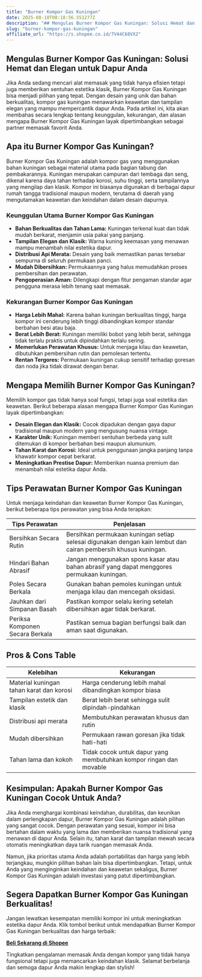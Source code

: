 ```yaml
---
title: "Burner Kompor Gas Kuningan"
date: 2025-08-18T08:18:56.551277Z
description: "## Mengulas Burner Kompor Gas Kuningan: Solusi Hemat dan Elegan untuk Dapur Anda..."
slug: "burner-kompor-gas-kuningan"
affiliate_url: "https://s.shopee.co.id/7V44C68VX2"
---
```

## Mengulas Burner Kompor Gas Kuningan: Solusi Hemat dan Elegan untuk Dapur Anda

Jika Anda sedang mencari alat memasak yang tidak hanya efisien tetapi juga memberikan sentuhan estetika klasik, Burner Kompor Gas Kuningan bisa menjadi pilihan yang tepat. Dengan desain yang unik dan bahan berkualitas, kompor gas kuningan menawarkan keawetan dan tampilan elegan yang mampu mempercantik dapur Anda. Pada artikel ini, kita akan membahas secara lengkap tentang keunggulan, kekurangan, dan alasan mengapa Burner Kompor Gas Kuningan layak dipertimbangkan sebagai partner memasak favorit Anda.

## Apa itu Burner Kompor Gas Kuningan?

Burner Kompor Gas Kuningan adalah kompor gas yang menggunakan bahan kuningan sebagai material utama pada bagian tabung dan pembakarannya. Kuningan merupakan campuran dari tembaga dan seng, dikenal karena daya tahan terhadap korosi, suhu tinggi, serta tampilannya yang mengilap dan klasik. Kompor ini biasanya digunakan di berbagai dapur rumah tangga tradisional maupun modern, terutama di daerah yang mengutamakan keawetan dan keindahan dalam desain dapurnya.

### Keunggulan Utama Burner Kompor Gas Kuningan

- **Bahan Berkualitas dan Tahan Lama:** Kuningan terkenal kuat dan tidak mudah berkarat, menjamin usia pakai yang panjang.
- **Tampilan Elegan dan Klasik:** Warna kuning keemasan yang menawan mampu menambah nilai estetika dapur.
- **Distribusi Api Merata:** Desain yang baik memastikan panas tersebar sempurna di seluruh permukaan panci.
- **Mudah Dibersihkan:** Permukaannya yang halus memudahkan proses pembersihan dan perawatan.
- **Pengoperasian Aman:** Dilengkapi dengan fitur pengaman standar agar pengguna merasa lebih tenang saat memasak.

### Kekurangan Burner Kompor Gas Kuningan

- **Harga Lebih Mahal:** Karena bahan kuningan berkualitas tinggi, harga kompor ini cenderung lebih tinggi dibandingkan kompor standar berbahan besi atau baja.
- **Berat Lebih Berat:** Kuningan memiliki bobot yang lebih berat, sehingga tidak terlalu praktis untuk dipindahkan terlalu sering.
- **Memerlukan Perawatan Khusus:** Untuk menjaga kilau dan keawetan, dibutuhkan pembersihan rutin dan pemolesan tertentu.
- **Rentan Tergores:** Permukaan kuningan cukup sensitif terhadap goresan dan noda jika tidak dirawat dengan benar.

## Mengapa Memilih Burner Kompor Gas Kuningan?

Memilih kompor gas tidak hanya soal fungsi, tetapi juga soal estetika dan keawetan. Berikut beberapa alasan mengapa Burner Kompor Gas Kuningan layak dipertimbangkan:

- **Desain Elegan dan Klasik:** Cocok dipadukan dengan gaya dapur tradisional maupun modern yang mengusung nuansa vintage.
- **Karakter Unik:** Kuningan memberi sentuhan berbeda yang sulit ditemukan di kompor berbahan besi maupun alumunium.
- **Tahan Karat dan Korosi:** Ideal untuk penggunaan jangka panjang tanpa khawatir kompor cepat berkarat.
- **Meningkatkan Prestise Dapur:** Memberikan nuansa premium dan menambah nilai estetika dapur Anda.

## Tips Perawatan Burner Kompor Gas Kuningan

Untuk menjaga keindahan dan keawetan Burner Kompor Gas Kuningan, berikut beberapa tips perawatan yang bisa Anda terapkan:

| Tips Perawatan | Penjelasan |
|-----------------|------------|
| Bersihkan Secara Rutin | Bersihkan permukaan kuningan setiap selesai digunakan dengan kain lembut dan cairan pembersih khusus kuningan. |
| Hindari Bahan Abrasif | Jangan menggunakan spons kasar atau bahan abrasif yang dapat menggores permukaan kuningan. |
| Poles Secara Berkala | Gunakan bahan pemoles kuningan untuk menjaga kilau dan mencegah oksidasi. |
| Jauhkan dari Simpanan Basah | Pastikan kompor selalu kering setelah dibersihkan agar tidak berkarat. |
| Periksa Komponen Secara Berkala | Pastikan semua bagian berfungsi baik dan aman saat digunakan. |

## Pros & Cons Table

| Kelebihan | Kekurangan |
|------------|------------|
| Material kuningan tahan karat dan korosi | Harga cenderung lebih mahal dibandingkan kompor biasa |
| Tampilan estetik dan klasik | Berat lebih berat sehingga sulit dipindah-pindahkan |
| Distribusi api merata | Membutuhkan perawatan khusus dan rutin |
| Mudah dibersihkan | Permukaan rawan goresan jika tidak hati-hati |
| Tahan lama dan kokoh | Tidak cocok untuk dapur yang membutuhkan kompor ringan dan movable |

## Kesimpulan: Apakah Burner Kompor Gas Kuningan Cocok Untuk Anda?

Jika Anda menghargai kombinasi keindahan, durabilitas, dan keunikan dalam perlengkapan dapur, Burner Kompor Gas Kuningan adalah pilihan yang sangat cocok. Dengan perawatan yang sesuai, kompor ini bisa bertahan dalam waktu yang lama dan memberikan nuansa tradisional yang menawan di dapur Anda. Selain itu, tahan karat dan tampilan mewah secara otomatis meningkatkan daya tarik ruangan memasak Anda.

Namun, jika prioritas utama Anda adalah portabilitas dan harga yang lebih terjangkau, mungkin pilihan bahan lain bisa dipertimbangkan. Tetapi, untuk Anda yang menginginkan keindahan dan keawetan sekaligus, Burner Kompor Gas Kuningan adalah investasi yang patut dipertimbangkan.

## Segera Dapatkan Burner Kompor Gas Kuningan Berkualitas!

Jangan lewatkan kesempatan memiliki kompor ini untuk meningkatkan estetika dapur Anda. Klik tombol berikut untuk mendapatkan Burner Kompor Gas Kuningan berkualitas dan harga terbaik:

[**Beli Sekarang di Shopee**](https://s.shopee.co.id/7V44C68VX2)

Tingkatkan pengalaman memasak Anda dengan kompor yang tidak hanya fungsional tetapi juga memancarkan keindahan klasik. Selamat berbelanja dan semoga dapur Anda makin lengkap dan stylish!